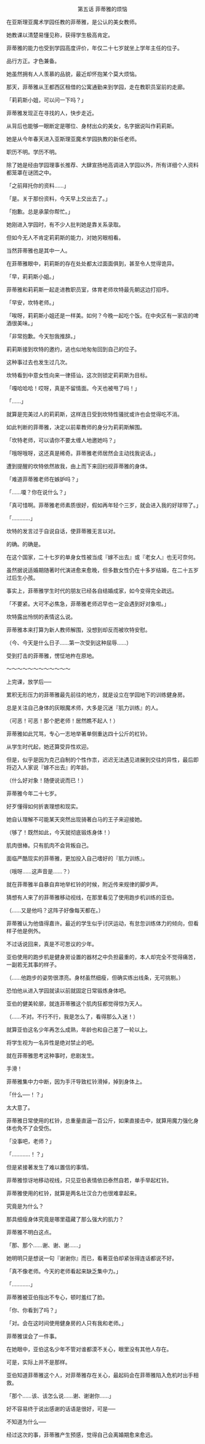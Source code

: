 <p align="center">第五话 菲蒂雅的烦恼</p>

在亚斯理亚魔术学园任教的菲蒂雅，是公认的美女教师。

她教课以清楚易懂见称，获得学生极高肯定。

菲蒂雅的能力也受到学园高度评价，年仅二十七岁就坐上学年主任的位子。

品行方正。才色兼备。

她虽然拥有人人羡慕的品貌，最近却怀抱某个莫大烦恼。

那天，菲蒂雅从王都西区租借的公寓通勤来到学园，走在教职员室前的走廊。

「莉莉斯小姐，可以问一下吗？」

菲蒂雅发现正在寻找的人，快步走近。

从背后也能够一眼断定是哪位、身材出众的美女，名字据说叫作莉莉斯。

她是从今年春天进入亚斯理亚魔术学园执教的新任老师。

职历不明。学历不明。

除了她是经由学园理事长推荐、大肆宣扬地高调进入学园以外，所有详细个人资料都笼罩在谜团之中。

「之前拜托你的资料……」

「是。关于那份资料，今天早上交出去了。」

「抱歉。总是承蒙你帮忙。」

她刚进入学园时，有不少人批判她是靠关系录取。

但如今无人不肯定莉莉斯的能力，对她另眼相看。

当然菲蒂雅也是其中一人。

在菲蒂雅眼中，莉莉斯的存在处处都太过面面俱到，甚至令人觉得诡异。

「早，莉莉斯小姐。」

菲蒂雅和莉莉斯一起走进教职员室，体育老师坎特最先朝这边打招呼。

「早安，坎特老师。」

「唉呀，莉莉斯小姐还是一样美。如何？今晚一起吃个饭。在中央区有一家店的啤酒很美味。」

「非常抱歉。今天恕我推辞。」

莉莉斯接到坎特的邀约，逃也似地匆匆回到自己的位子。

这种事过去也发生过几次。

坎特看到中意女性向来一律搭讪，这次则锁定莉莉斯为目标。

「嘎哈哈哈！哎呀，真是不留情面。今天也被甩了吗！」

「……」

就算是完美过人的莉莉斯，这样连日受到坎特性骚扰或许也会觉得吃不消。

如此判断的菲蒂雅，决定以前辈教师的身分为莉莉斯解围。

「坎特老师，可以请你不要太缠人地邀她吗？」

「哦呀哦呀，这还真是稀奇。菲蒂雅老师居然会主动找我说话。」

遭到提醒的坎特依然故我，由上而下来回扫视菲蒂雅的身体。

「难道菲蒂雅老师在嫉妒吗？」

「……嗄？你在说什么？」

「真可惜啊。菲蒂雅老师素质很好，假如再年轻个三岁，就会进入我的好球带了。」

「…………」

坎特的发言过于自说自话，使菲蒂雅无言以对。

的确。的确是。

在这个国家，二十七岁的单身女性被当成『嫁不出去』或『老女人』也无可奈何。

虽然据说适婚期随著时代演进愈来愈晚，但多数女性仍在十多岁结婚，在二十五岁过后生小孩。

事实上，菲蒂雅学生时代的朋友已经各自结婚成家，如今变得完全疏远。

「不要紧。大可不必焦急，菲蒂雅老师迟早也一定会遇到好对象啦。」

坎特露出怜悯的表情这么说。

菲蒂雅本来打算为新人教师解围，没想到却反而被坎特安慰。

（今、今天是什么日子……第一次受到这种屈辱……）

受到打击的菲蒂雅，愣怔地杵在原地。

～～～～～～～～～～～～

上完课，放学后──

累积无形压力的菲蒂雅最先前往的地方，就是设立在学园地下的训练健身房。

总是关注自己身体的灰眼魔术师，大多是沉迷『肌力训练』的人。

（可恶！可恶！那个肥老师！居然瞧不起人！）

菲蒂雅如此咒骂，专心一志地举著单侧重达四十公斤的杠铃。

从学生时代起，她还算受异性欢迎。

但是，似乎是因为克己自制的个性作祟，迟迟无法遇见进展到交往的异性，最后即将迈入人家说『嫁不出去』的年龄。

（什么好对象！随便说说而已！）

菲蒂雅今年二十七岁。

好歹懂得如何折衷理想和现实。

她自认理解不可能某天突然出现骑著白马的王子来迎接她。

（够了！既然如此，今天就彻底锻炼身体！）

肌肉很棒。只有肌肉不会背叛自己。

面临严酷现实的菲蒂雅，更加投入自己嗜好的『肌力训练』。

（哦呀……这声音是……？）

就在菲蒂雅半自暴自弃地举杠铃的时候，附近传来规律的脚步声。

猜想有人来了的菲蒂雅移动视线，在那里看见了使用跑步机训练的亚伯。

（……又是他吗？这阵子好像每天都在。）

菲蒂雅认为他值得嘉许。最近的学生似乎讨厌运动，有怠忽训练体力的倾向，但看样子他是例外。

不过话说回来，真是不可思议的少年。

亚伯使用的跑步机是健身房设置的器材之中负担最重的，本人却完全不觉得痛苦，一副若无其事的样子。

（……他跑步的姿势很漂亮。身材虽然细瘦，但确实练出线条，无可挑剔。）

恐怕他从进入学园就读以前就固定日常锻炼身体吧。

亚伯的健美轮廓，就连菲蒂雅这个肌肉狂都觉得惊为天人。

（……不对。不行不行，我是怎么了，看得那么入迷！）

就算亚伯这名少年再怎么成熟，年龄也和自己差了一轮以上。

将学生视为一名异性是绝对禁止的吧。

就在菲蒂雅思考这种事时，悲剧发生。

手滑！

菲蒂雅集中力中断，因为手汗导致杠铃滑掉，掉到身体上。

「什么──！？」

太大意了。

菲蒂雅日常使用的杠铃，总重量直逼一百公斤，如果直接击中，就算用魔力强化身体也免不了会受伤。

「没事吧，老师？」

「…………！？」

但是紧接著发生了难以置信的事情。

菲蒂雅惊讶地移动视线，只见亚伯表情依旧泰然自若，单手举起杠铃。

菲蒂雅使用的杠铃，就算是两名壮汉合力也很难拿起来。

究竟是为什么？

那具细瘦身体究竟是哪里蕴藏了那么强大的肌力？

菲蒂雅不明白这点。

「那、那个……谢、谢、谢……」

她明明只是想说一句『谢谢你』而已，看著亚伯却紧张得连话都说不好。

「真不像老师。今天的老师看起来缺乏集中力。」

「…………」

菲蒂雅被亚伯指出不专心，顿时羞红了脸。

「你、你看到了吗？」

「对。会在这时间使用健身房的人只有我和老师。」

菲蒂雅误会了一件事。

在她眼中，亚伯这名少年不管对谁都漠不关心，眼里没有其他人存在。

可是，实际上并不是那样。

亚伯知道菲蒂雅这个人，对菲蒂雅存在关心，最起码会在菲蒂雅陷入危机时出手相救。

「那个……该、该怎么说……谢、谢谢你……」

好不容易终于说出感谢的话语是很好，可是──

不知道为什么──

经过这次的事，菲蒂雅产生预感，觉得自己会离婚期愈来愈远。

